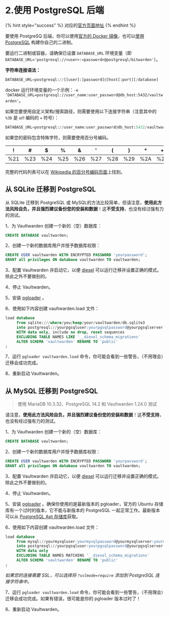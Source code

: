 # 2.使用 PostgreSQL 后端

{% hint style="success" %}
对应的[官方页面地址](https://github.com/dani-garcia/vaultwarden/wiki/Using-the-PostgreSQL-Backend)
{% endhint %}

要使用 PostgreSQ 后端，你可以使用[官方的 Docker 镜像](https://hub.docker.com/r/bitwardenrs/server-postgresql)，也可以[使用 PostgreSQL](../../deployment/building-binary.md#postgresql-backend) 构建你自己的二进制。

要运行二进制或容器，请确保已设置 `DATABASE_URL` 环境变量（即 `DATABASE_URL='postgresql://<user>:<password>@postgresql/bitwarden'`）。

**字符串连接语法：**

```python
DATABASE_URL=postgresql://[[user]:[password]@]host[:port][/database]
```

docker 运行环境变量的一个示例：`-e 'DATABASE_URL=postgresql://user_name:user_password@db_host:5432/vaultwarden'`。

如果您要使用自定义架构/搜索路径，则需要使用以下连接字符串（注意其中的 `%3D` 是 url 编码的 `=` 符号）：

```python
DATABASE_URL=postgresql://user_name:user_password@db_host:5432/vaultwarden?application_name=vaultwarden&options=-c search_path%3Ddb_schema
```

如果您的密码包含特殊字符，则需要使用百分号编码。

| !   | #   | $   | %   | &   | '   | (   | )   | \*  | +   | ,   | /   | :   | ;   | =   | ?   | @   | \[  | ]   |
| --- | --- | --- | --- | --- | --- | --- | --- | --- | --- | --- | --- | --- | --- | --- | --- | --- | --- | --- |
| %21 | %23 | %24 | %25 | %26 | %27 | %28 | %29 | %2A | %2B | %2C | %2F | %3A | %3B | %3D | %3F | %40 | %5B | %5D |

完整的代码列表可以在 [Wikipedia 的百分号编码页面](https://zh.wikipedia.org/wiki/%E7%99%BE%E5%88%86%E5%8F%B7%E7%BC%96%E7%A0%81)上找到。

## **从 SQLite 迁移到 PostgreSQL** <a href="#migrating-from-sqlite-to-postgresql" id="migrating-from-sqlite-to-postgresql"></a>

从 SQLite 迁移到 PostgreSQL 或 MySQL的方法比较简单，但请注意，**使用此方法风险自负，并且强烈建议备份您的安装和数据**！这**不受支持**，也没有经过强有力的测试。

1、为 Vaultwarden 创建一个新的（空）数据库：

```sql
CREATE DATABASE vaultwarden;
```

2、创建一个新的数据库用户并授予数据库权限：

```sql
CREATE USER vaultwarden WITH ENCRYPTED PASSWORD 'yourpassword';
GRANT all privileges ON database vaultwarden TO vaultwarden;
```

3、配置 Vaultwarden 并启动它，以便 [diesel](http://diesel.rs) 可以运行迁移并设置正确的模式。除此之外不要做别的。

4、停止 Vaultwarden。

5、安装 [pgloader](http://pgloader.io) 。

6、使用如下内容创建 vaultwarden.load 文件：

```sql
load database
     from sqlite:///where/you/keep/your/vaultwarden/db.sqlite3 
     into postgresql://yourpgsqluser:yourpgsqlpassword@yourpgsqlserver:yourpgsqlport/yourpgsqldatabase
     WITH data only, include no drop, reset sequences
     EXCLUDING TABLE NAMES LIKE '__diesel_schema_migrations'
     ALTER SCHEMA 'vaultwarden' RENAME TO 'public'
;
```

7、运行 `pgloader vaultwarden.load` 命令，你可能会看到一些警告，（不用理会）迁移会成功完成。

8、重新启动 Vaultwarden。

## 从 MySQL 迁移到 PostgreSQL <a href="#migrating-from-mysql-to-postgresql" id="migrating-from-mysql-to-postgresql"></a>

> 使用 MariaDB 10.3.32、PostgreSQL 14.2 和 Vaultwarden 1.24.0 测试

请注意，**使用此方法风险自负，并且强烈建议备份您的安装和数据**！这**不受支持**，也没有经过强有力的测试。

1、为 Vaultwarden 创建一个新的（空）数据库：

```sql
CREATE DATABASE vaultwarden;
```

2、创建一个新的数据库用户并授予数据库权限：

```sql
CREATE USER vaultwarden WITH ENCRYPTED PASSWORD 'yourpassword';
GRANT all privileges ON database vaultwarden TO vaultwarden;
```

3、配置 Vaultwarden 并启动它，以便 [diesel](http://diesel.rs) 可以运行迁移并设置正确的模式。除此之外不要做别的。

4、停止 Vaultwarden。

5、安装 [pgloader](http://pgloader.io) 。确保你使用的是最新版本的 pgloader，官方的 Ubuntu 存储库有一个过时的版本，它不能与新版本的 PostgreSQL 一起正常工作。最新版本可以从 [PostgreSQL Apt 存储库](https://www.postgresql.org/download/linux/ubuntu/)获取。

6、使用如下内容创建 vaultwarden.load 文件：

```sql
load database
     from mysql://yourmysqluser:yourmysqlpassword@yourmysqlserver:yourmysqlport/yourmysqldatabase 
     into postgresql://yourpgsqluser:yourpgsqlpassword@yourpgsqlserver:yourpgsqlport/yourpgsqldatabase
     WITH data only
     EXCLUDING TABLE NAMES MATCHING '__diesel_schema_migrations'
     ALTER SCHEMA 'vaultwarden' RENAME TO 'public'
;
```

_如果您的连接需要 SSL，可以选择将 `?sslmode=require` 添加到 PostgreSQL 连接字符串中。_

7、运行 `pgloader vaultwarden.load` 命令，你可能会看到一些警告，（不用理会）迁移会成功完成。如果有错误，很可能是你的 pgloader 版本过时了！

8、重新启动 Vaultwarden。
